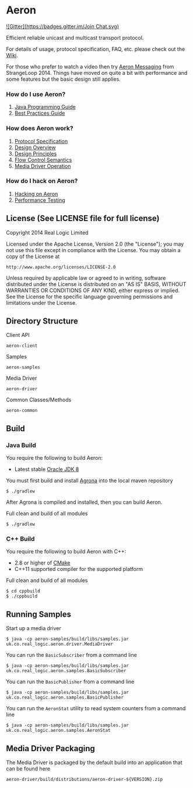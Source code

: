 Aeron
=====
[![Gitter](https://badges.gitter.im/Join Chat.svg)](https://gitter.im/real-logic/Aeron?utm_source=badge&utm_medium=badge&utm_campaign=pr-badge&utm_content=badge)

Efficient reliable unicast and multicast transport protocol.

For details of usage, protocol specification, FAQ, etc. please check out the
[Wiki](https://github.com/real-logic/Aeron/wiki).

For those who prefer to watch a video then try [Aeron Messaging](https://www.youtube.com/watch?v=tM4YskS94b0) from StrangeLoop 2014. Things have moved on quite a bit with performance and some features but the basic design still applies.

### How do I use Aeron?

1. [Java Programming Guide](https://github.com/real-logic/Aeron/wiki/Java-Programming-Guide)
1. [Best Practices Guide](https://github.com/real-logic/Aeron/wiki/Best-Practices-Guide)

### How does Aeron work?

1. [Protocol Specification](https://github.com/real-logic/Aeron/wiki/Protocol-Specification)
1. [Design Overview](https://github.com/real-logic/Aeron/wiki/Design-Overview)
1. [Design Principles](https://github.com/real-logic/Aeron/wiki/Design-Principles)
1. [Flow Control Semantics](https://github.com/real-logic/Aeron/wiki/Flow-Control)
1. [Media Driver Operation](https://github.com/real-logic/Aeron/wiki/Media-Driver-Operation)

### How do I hack on Aeron?

1. [Hacking on Aeron](https://github.com/real-logic/Aeron/wiki/Hacking-on-Aeron)
1. [Performance Testing](https://github.com/real-logic/Aeron/wiki/Performance-Testing)

License (See LICENSE file for full license)
-------------------------------------------
Copyright 2014 Real Logic Limited

Licensed under the Apache License, Version 2.0 (the "License");
you may not use this file except in compliance with the License.
You may obtain a copy of the License at

    http://www.apache.org/licenses/LICENSE-2.0

Unless required by applicable law or agreed to in writing, software
distributed under the License is distributed on an "AS IS" BASIS,
WITHOUT WARRANTIES OR CONDITIONS OF ANY KIND, either express or implied.
See the License for the specific language governing permissions and
limitations under the License.

Directory Structure
-------------------

Client API

    aeron-client

Samples

    aeron-samples

Media Driver

    aeron-driver

Common Classes/Methods

    aeron-common

Build
-----

### Java Build

You require the following to build Aeron:

* Latest stable [Oracle JDK 8](http://www.oracle.com/technetwork/java/)

You must first build and install [Agrona](https://github.com/real-logic/Agrona) into the local maven repository

    $ ./gradlew

After Agrona is compiled and installed, then you can build Aeron.

Full clean and build of all modules

    $ ./gradlew
    
### C++ Build

You require the following to build Aeron with C++:

* 2.8 or higher of [CMake](http://www.cmake.org/)
* C++11 supported compiler for the supported platform

Full clean and build of all modules

    $ cd cppbuild
    $ ./cppbuild

Running Samples
---------------

Start up a media driver

    $ java -cp aeron-samples/build/libs/samples.jar uk.co.real_logic.aeron.driver.MediaDriver

You can run the `BasicSubscriber` from a command line

    $ java -cp aeron-samples/build/libs/samples.jar uk.co.real_logic.aeron.samples.BasicSubscriber
    
You can run the `BasicPublisher` from a command line

    $ java -cp aeron-samples/build/libs/samples.jar uk.co.real_logic.aeron.samples.BasicPublisher

You can run the `AeronStat` utility to read system counters from a command line
    
    $ java -cp aeron-samples/build/libs/samples.jar uk.co.real_logic.aeron.samples.AeronStat


Media Driver Packaging
----------------------

The Media Driver is packaged by the default build into an application that can be found here

    aeron-driver/build/distributions/aeron-driver-${VERSION}.zip

